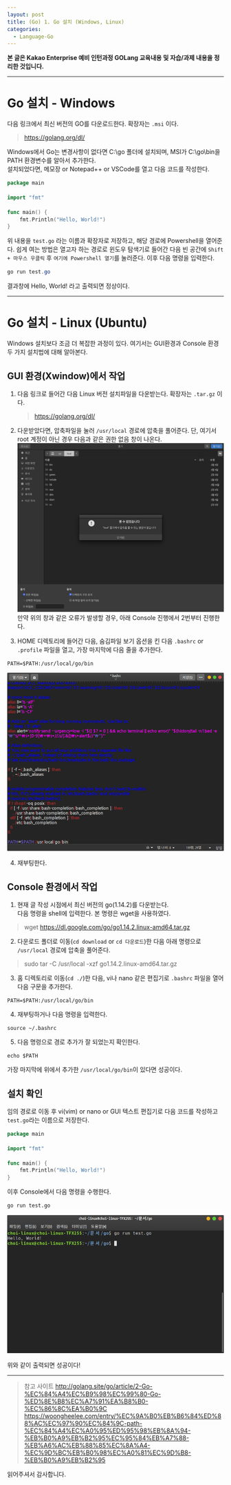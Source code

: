 ```yaml
---
layout: post
title: (Go) 1. Go 설치 (Windows, Linux)
categories:
  - Language-Go
---
```


**본 글은 Kakao Enterprise 예비 인턴과정 GOLang 교육내용 및 자습/과제 내용을 정리한 것입니다.**

---

# Go 설치 - Windows

다음 링크에서 최신 버전의 GO를 다운로드한다. 확장자는 `.msi` 이다.

> https://golang.org/dl/

Windows에서 Go는 변경사항이 없다면 C:\go 폴더에 설치되며, MSI가 C:\go\bin을 PATH 환경변수를 알아서 추가한다.  
설치되었다면, 메모장 or Notepad++ or VSCode를 열고 다음 코드를 작성한다.

```go
package main

import "fmt"

func main() {
    fmt.Println("Hello, World!")
}

```

위 내용을 `test.go` 라는 이름과 확장자로 저장하고, 해당 경로에 Powershell을 열어준다. 쉽게 여는 방법은 열고자 하는 경로로 윈도우 탐색기로 들어간 다음 빈 공간에 `Shift + 마우스 우클릭` 후 `여기에 Powershell 열기`를 눌러준다. 이후 다음 명령을 입력한다.

```powershell
go run test.go
```

결과창에 Hello, World! 라고 출력되면 정상이다.

---

# Go 설치 - Linux (Ubuntu)

Windows 설치보다 조금 더 복잡한 과정이 있다. 여기서는 GUI환경과 Console 환경 두 가지 설치법에 대해 알아본다.

## GUI 환경(Xwindow)에서 작업

1. 다음 링크로 들어간 다음 Linux 버전 설치파일을 다운받는다. 확장자는 `.tar.gz` 이다.

   > https://golang.org/dl/

2. 다운받았다면, 압축파일을 눌러 `/usr/local` 경로에 압축을 풀어준다. 단, 여기서 root 계정이 아닌 경우 다음과 같은 권한 없음 창이 나온다.  
   ![gui_permission_denied](/assets/images/Go/1_install/gui_1.png)  
   만약 위의 창과 같은 오류가 발생할 경우, 아래 Console 진행에서 2번부터 진행한다.

3. HOME 디렉토리에 들어간 다음, 숨김파일 보기 옵션을 킨 다음 `.bashrc` or `.profile` 파일을 열고, 가장 마지막에 다음 줄을 추가한다.

```
PATH=$PATH:/usr/local/go/bin
```

![gui_PATH](/assets/images/Go/1_install/gui_2.png)

4. 재부팅한다.

## Console 환경에서 작업

1. 현재 글 작성 시점에서 최신 버전의 go(1.14.2)를 다운받는다.  
   다음 명령을 shell에 입력한다. 본 명령은 wget을 사용하였다.

> wget https://dl.google.com/go/go1.14.2.linux-amd64.tar.gz

2. 다운로드 폴더로 이동(`cd download` or `cd 다운로드`)한 다음 아래 명령으로 `/usr/local` 경로에 압축을 풀어준다.

> sudo tar -C /usr/local -xzf go1.14.2.linux-amd64.tar.gz

3. 홈 디렉토리로 이동(`cd ./`)한 다음, vi나 nano 같은 편집기로 `.bashrc` 파일을 열어 다음 구문을 추가한다.

```
PATH=$PATH:/usr/local/go/bin
```

4. 재부팅하거나 다음 명령을 입력한다.

```
source ~/.bashrc
```

5. 다음 명령으로 경로 추가가 잘 되었는지 확인한다.

```
echo $PATH
```

가장 마지막에 위에서 추가한 `/usr/local/go/bin`이 있다면 성공이다.

## 설치 확인

임의 경로로 이동 후 vi(vim) or nano or GUI 텍스트 편집기로 다음 코드를 작성하고 `test.go`라는 이름으로 저장한다.

```go
package main

import "fmt"

func main() {
    fmt.Println("Hello, World!")
}

```

이후 Console에서 다음 명령을 수행한다.

```bash
go run test.go
```

![console_hello_world](/assets/images/Go/1_install/console_1.png)

위와 같이 출력되면 성공이다!

---

> 참고 사이트
> http://golang.site/go/article/2-Go-%EC%84%A4%EC%B9%98%EC%99%80-Go-%ED%8E%B8%EC%A7%91%EA%B8%B0-%EC%86%8C%EA%B0%9C  
> https://woongheelee.com/entry/%EC%9A%B0%EB%B6%84%ED%88%AC%EC%97%90%EC%84%9C-path-%EC%84%A4%EC%A0%95%ED%95%98%EB%8A%94-%EB%B0%A9%EB%B2%95%EC%95%84%EB%A7%88-%EB%A6%AC%EB%88%85%EC%8A%A4-%EC%9D%BC%EB%B0%98%EC%A0%81%EC%9D%B8-%EB%B0%A9%EB%B2%95

읽어주셔서 감사합니다.
